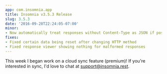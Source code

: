 ```yaml
---
app: com.insomnia.app
title: Insomnia v3.5.3 Release
slug: 3.5.3
date: '2016-09-28T22:24:05-07:00'
minor:
- Now automatically treat responses without Content-Type as JSON if possible
fixes:
- Fixed certain data being reset after changing HTTP method
- Fixed response viewer showing nothing for malformed responses
---
```


This week I began work on a cloud sync feature (premium)! If you're interested 
in sync, I'd love to chat at support@insomnia.rest.
